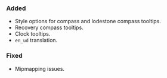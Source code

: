 ### Added

- Style options for compass and lodestone compass tooltips.
- Recovery compass tooltips.
- Clock tooltips.
- `en_ud` translation.

### Fixed
- Mipmapping issues.